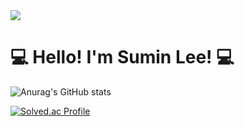 <img src="https://capsule-render.vercel.app/api?type=waving&color=timeAuto&height=300&section=header&text=Sumin's Github"/>



# 💻 Hello! I'm Sumin Lee! 💻


![Anurag's GitHub stats](https://github-readme-stats.vercel.app/api?username=sumina729&show_icons=true&theme=nightowl)

[![Solved.ac Profile](http://mazassumnida.wtf/api/generate_badge?boj=sumina729)](https://solved.ac/sumina729)


<!--
**sumina729/sumina729** is a ✨ _special_ ✨ repository because its `README.md` (this file) appears on your GitHub profile.

Here are some ideas to get you started:

- 🔭 I’m currently working on ...
- 🌱 I’m currently learning ...
- 👯 I’m looking to collaborate on ...
- 🤔 I’m looking for help with ...
- 💬 Ask me about ...
- 📫 How to reach me: ...
- 😄 Pronouns: ...
- ⚡ Fun fact: ...
-->

